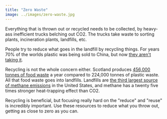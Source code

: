 ```yaml
---
title: "Zero Waste"
image: ../images/zero-waste.jpg
---
```


Everything that is thrown out or recycled needs to be collected, by heavy-ass inefficient trucks belching out CO2. The trucks take waste to sorting plants, incineration plants, landfills, etc.

People try to reduce what goes in the landfill by recycling things. For years 70% of the worlds plastic was being sold to China, but now [they aren't taking it](https://www.npr.org/sections/goatsandsoda/2019/03/13/702501726/where-will-your-plastic-trash-go-now-that-china-doesnt-want-it).

Recycling is not the whole concern either. Scotland produces [456,000 tonnes of food waste](https://www.bbc.com/news/uk-scotland-48257019) a year compared to 224,000 tonnes of plastic waste. All that food waste goes into landfills. Landfills are [the third largest source of methane emissions](https://ikipedia.org/wiki/Landfill_gas) in the United States, and methane has a twenty five times stronger heat-trapping effect than CO2.

Recycling is beneficial, but focusing really hard on the "reduce" and "reuse" is incredibly important. Use these resources to reduce what you throw out, getting as close to zero as you can.
